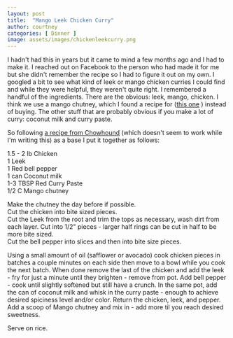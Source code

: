 ```yaml
---
layout: post
title:  "Mango Leek Chicken Curry"
author: courtney
categories: [ Dinner ]
image: assets/images/chickenleekcurry.png
---
```


I hadn't had this in years but it came to mind a few months ago and I had to make it. I reached out on Facebook to the person who had made it for me but she didn't remember the recipe so I had to figure it out on my own. I googled a bit to see what kind of leek or mango chicken curries I could find and while they were helpful, they weren't quite right. 
I remembered a handful of the ingredients. There are the obvious: leek, mango, chicken. I think we use a mango chutney, which I found a recipe for ([this one](https://www.simplyrecipes.com/recipes/homemade_mango_chutney/) ) instead of buying. The other stuff that are probably obvious if you make a lot of curry: coconut milk and curry paste. 

So following [a recipe from Chowhound](https://www.chowhound.com/recipes/chicken-curry-mango-30176) (which doesn't seem to work while I'm writing this) as a base I put it together as follows:

1.5 - 2 lb Chicken  
1 Leek  
1 Red bell pepper  
1 can Coconut milk  
1-3 TBSP Red Curry Paste  
1/2 C Mango chutney  

Make the chutney the day before if possible.  
Cut the chicken into bite sized pieces.  
Cut the Leek from the root and trim the tops as necessary, wash dirt from each layer. Cut into 1/2" pieces - larger half rings can be cut in half to be more bite sized.  
Cut the bell pepper into slices and then into bite size pieces.  

Using a small amount of oil (safflower or avocado) cook chicken pieces in batches a couple minutes on each side then move to a bowl while you cook the next batch. When done remove the last of the chicken and add the leek - fry for just a minute until they brighten - remove from pot. Add bell pepper - cook until slightly softened but still have a crunch. In the same pot, add the can of coconut milk and whisk in the curry paste - enough to achieve desired spiciness level and/or color.   Return the chicken, leek, and pepper. Add a scoop of Mango chutney and mix in - add more til you reach desired sweetness. 

Serve on rice.
